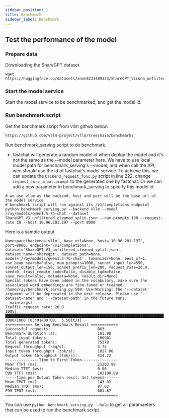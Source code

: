 ```yaml
---
sidebar_position: 1
title: Benchmark
sidebar_label: Benchmark
---
```


## Test the performance of the model

### Prepare data

Downloading the ShareGPT dataset
```
wget https://huggingface.co/datasets/anon8231489123/ShareGPT_Vicuna_unfiltered/resolve/main/ShareGPT_V3_unfiltered_cleaned_split.json
```

### Start the model service
Start the model service to be benchmarked, and get the model id.

### Run benchmark script
Get the benchmark script from vllm github below:
```
https://github.com/vllm-project/vllm/tree/main/benchmarks
```
Run benchmark_serving script to do benchmark.
* fastchat will generate a random model id when deploy the model and it's not the same as the --model parameter here. We have to use local model path for benchmark_serving's --model, and when call the API, wen should use the id of fastchat's model service. To achieve this, we can update the ```backend_request_func.py``` script in line 222, change ```request_func_input.prompt``` to the generated one by fastchat. Or we can add a new parameter in benchmark_serving to specify this model id.

```shell
# we use vllm as the backend, host and port will be the base url of the model service
# benchmark script will run against its /v1/completions endpoint
python benchmark_serving.py --backend vllm --model /ray/models/qwen1.5-7b-chat --dataset ShareGPT_V3_unfiltered_cleaned_split.json --num-prompts 100 --request-rate 10 --host 10.96.201.197 --port 8000
```
Here is a sample output
```
Namespace(backend='vllm', base_url=None, host='10.96.201.197', port=8000, endpoint='/v1/completions', dataset='ShareGPT_V3_unfiltered_cleaned_split.json', dataset_name='sharegpt', dataset_path=None, model='/ray/models/qwen1.5-7b-chat', tokenizer=None, best_of=1, use_beam_search=False, num_prompts=1000, sonnet_input_len=550, sonnet_output_len=150, sonnet_prefix_len=200, request_rate=20.0, seed=0, trust_remote_code=False, disable_tqdm=False, save_result=False, metadata=None, result_dir=None)
Special tokens have been added in the vocabulary, make sure the associated word embeddings are fine-tuned or trained.
/home/ray/benchmark_serving.py:590: UserWarning: The '--dataset' argument will be deprecated in the next release. Please use '--dataset-name' and '--dataset-path' in the future runs.
  main(args)
Traffic request rate: 20.0
100%|██████████████████████████████████████████████████████████████████████████████████████████████████████████████████████████████████████████████████████████████████████████| 1000/1000 [03:01<00:00,  5.50it/s]
============ Serving Benchmark Result ============
Successful requests:                     863       
Benchmark duration (s):                  181.98    
Total input tokens:                      186901    
Total generated tokens:                  75378     
Request throughput (req/s):              4.74      
Input token throughput (tok/s):          1027.06   
Output token throughput (tok/s):         414.22    
---------------Time to First Token----------------
Mean TTFT (ms):                          21203.99  
Median TTFT (ms):                        0.00      
P99 TTFT (ms):                           103100.89 
-----Time per Output Token (excl. 1st token)------
Mean TPOT (ms):                          143.82    
Median TPOT (ms):                        97.03     
P99 TPOT (ms):                           601.67    
==================================================
```

You can use ```python benchmark_serving.py --help``` to get all paramaeters that can be used to run the benchmark script.
